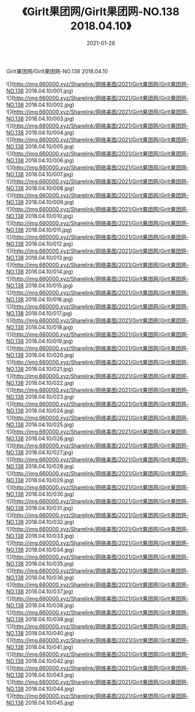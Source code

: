 ﻿---
layout: post
title:  《Girlt果团网/Girlt果团网-NO.138 2018.04.10》
date:   2021-01-28
img: http://img.660000.xyz/Sharelink/网络美图/2021/Girlt果团网/Girlt果团网-NO.138 2018.04.10/000.jpg
categories: [美女, 清纯, 唯美]
---

Girlt果团网/Girlt果团网-NO.138 2018.04.10

 ![](http://img.660000.xyz/Sharelink/网络美图/2021/Girlt果团网/Girlt果团网-NO.138 2018.04.10/001.jpg) <br>![](http://img.660000.xyz/Sharelink/网络美图/2021/Girlt果团网/Girlt果团网-NO.138 2018.04.10/002.jpg) <br>![](http://img.660000.xyz/Sharelink/网络美图/2021/Girlt果团网/Girlt果团网-NO.138 2018.04.10/003.jpg) <br>![](http://img.660000.xyz/Sharelink/网络美图/2021/Girlt果团网/Girlt果团网-NO.138 2018.04.10/004.jpg) <br>![](http://img.660000.xyz/Sharelink/网络美图/2021/Girlt果团网/Girlt果团网-NO.138 2018.04.10/005.jpg) <br>![](http://img.660000.xyz/Sharelink/网络美图/2021/Girlt果团网/Girlt果团网-NO.138 2018.04.10/006.jpg) <br>![](http://img.660000.xyz/Sharelink/网络美图/2021/Girlt果团网/Girlt果团网-NO.138 2018.04.10/007.jpg) <br>![](http://img.660000.xyz/Sharelink/网络美图/2021/Girlt果团网/Girlt果团网-NO.138 2018.04.10/008.jpg) <br>![](http://img.660000.xyz/Sharelink/网络美图/2021/Girlt果团网/Girlt果团网-NO.138 2018.04.10/009.jpg) <br>![](http://img.660000.xyz/Sharelink/网络美图/2021/Girlt果团网/Girlt果团网-NO.138 2018.04.10/010.jpg) <br>![](http://img.660000.xyz/Sharelink/网络美图/2021/Girlt果团网/Girlt果团网-NO.138 2018.04.10/011.jpg) <br>![](http://img.660000.xyz/Sharelink/网络美图/2021/Girlt果团网/Girlt果团网-NO.138 2018.04.10/012.jpg) <br>![](http://img.660000.xyz/Sharelink/网络美图/2021/Girlt果团网/Girlt果团网-NO.138 2018.04.10/013.jpg) <br>![](http://img.660000.xyz/Sharelink/网络美图/2021/Girlt果团网/Girlt果团网-NO.138 2018.04.10/014.jpg) <br>![](http://img.660000.xyz/Sharelink/网络美图/2021/Girlt果团网/Girlt果团网-NO.138 2018.04.10/015.jpg) <br>![](http://img.660000.xyz/Sharelink/网络美图/2021/Girlt果团网/Girlt果团网-NO.138 2018.04.10/016.jpg) <br>![](http://img.660000.xyz/Sharelink/网络美图/2021/Girlt果团网/Girlt果团网-NO.138 2018.04.10/017.jpg) <br>![](http://img.660000.xyz/Sharelink/网络美图/2021/Girlt果团网/Girlt果团网-NO.138 2018.04.10/018.jpg) <br>![](http://img.660000.xyz/Sharelink/网络美图/2021/Girlt果团网/Girlt果团网-NO.138 2018.04.10/019.jpg) <br>![](http://img.660000.xyz/Sharelink/网络美图/2021/Girlt果团网/Girlt果团网-NO.138 2018.04.10/020.jpg) <br>![](http://img.660000.xyz/Sharelink/网络美图/2021/Girlt果团网/Girlt果团网-NO.138 2018.04.10/021.jpg) <br>![](http://img.660000.xyz/Sharelink/网络美图/2021/Girlt果团网/Girlt果团网-NO.138 2018.04.10/022.jpg) <br>![](http://img.660000.xyz/Sharelink/网络美图/2021/Girlt果团网/Girlt果团网-NO.138 2018.04.10/023.jpg) <br>![](http://img.660000.xyz/Sharelink/网络美图/2021/Girlt果团网/Girlt果团网-NO.138 2018.04.10/024.jpg) <br>![](http://img.660000.xyz/Sharelink/网络美图/2021/Girlt果团网/Girlt果团网-NO.138 2018.04.10/025.jpg) <br>![](http://img.660000.xyz/Sharelink/网络美图/2021/Girlt果团网/Girlt果团网-NO.138 2018.04.10/026.jpg) <br>![](http://img.660000.xyz/Sharelink/网络美图/2021/Girlt果团网/Girlt果团网-NO.138 2018.04.10/027.jpg) <br>![](http://img.660000.xyz/Sharelink/网络美图/2021/Girlt果团网/Girlt果团网-NO.138 2018.04.10/028.jpg) <br>![](http://img.660000.xyz/Sharelink/网络美图/2021/Girlt果团网/Girlt果团网-NO.138 2018.04.10/029.jpg) <br>![](http://img.660000.xyz/Sharelink/网络美图/2021/Girlt果团网/Girlt果团网-NO.138 2018.04.10/030.jpg) <br>![](http://img.660000.xyz/Sharelink/网络美图/2021/Girlt果团网/Girlt果团网-NO.138 2018.04.10/031.jpg) <br>![](http://img.660000.xyz/Sharelink/网络美图/2021/Girlt果团网/Girlt果团网-NO.138 2018.04.10/032.jpg) <br>![](http://img.660000.xyz/Sharelink/网络美图/2021/Girlt果团网/Girlt果团网-NO.138 2018.04.10/033.jpg) <br>![](http://img.660000.xyz/Sharelink/网络美图/2021/Girlt果团网/Girlt果团网-NO.138 2018.04.10/034.jpg) <br>![](http://img.660000.xyz/Sharelink/网络美图/2021/Girlt果团网/Girlt果团网-NO.138 2018.04.10/035.jpg) <br>![](http://img.660000.xyz/Sharelink/网络美图/2021/Girlt果团网/Girlt果团网-NO.138 2018.04.10/036.jpg) <br>![](http://img.660000.xyz/Sharelink/网络美图/2021/Girlt果团网/Girlt果团网-NO.138 2018.04.10/037.jpg) <br>![](http://img.660000.xyz/Sharelink/网络美图/2021/Girlt果团网/Girlt果团网-NO.138 2018.04.10/038.jpg) <br>![](http://img.660000.xyz/Sharelink/网络美图/2021/Girlt果团网/Girlt果团网-NO.138 2018.04.10/039.jpg) <br>![](http://img.660000.xyz/Sharelink/网络美图/2021/Girlt果团网/Girlt果团网-NO.138 2018.04.10/040.jpg) <br>![](http://img.660000.xyz/Sharelink/网络美图/2021/Girlt果团网/Girlt果团网-NO.138 2018.04.10/041.jpg) <br>![](http://img.660000.xyz/Sharelink/网络美图/2021/Girlt果团网/Girlt果团网-NO.138 2018.04.10/042.jpg) <br>![](http://img.660000.xyz/Sharelink/网络美图/2021/Girlt果团网/Girlt果团网-NO.138 2018.04.10/043.jpg) <br>![](http://img.660000.xyz/Sharelink/网络美图/2021/Girlt果团网/Girlt果团网-NO.138 2018.04.10/044.jpg) <br>![](http://img.660000.xyz/Sharelink/网络美图/2021/Girlt果团网/Girlt果团网-NO.138 2018.04.10/045.jpg) <br>